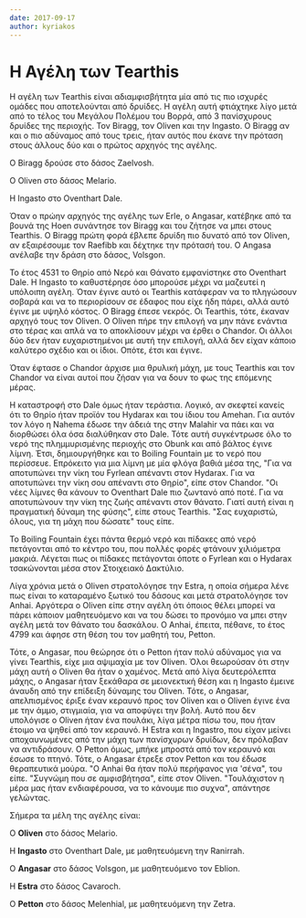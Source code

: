```yaml
---
date: 2017-09-17
author: kyriakos
---
```

# Η Αγέλη των Tearthis

Η αγέλη των Tearthis είναι αδιαμφισβήτητα μία από τις πιο ισχυρές ομάδες που
αποτελούνται από δρυίδες. Η αγέλη αυτή φτιάχτηκε λίγο μετά από το τέλος του
Μεγάλου Πολέμου του Βορρά, από 3 πανίσχυρους δρυίδες της περιοχής. Τον Biragg,
τον Oliven και την Ingasto. O Biragg αν και ο πιο αδύναμος από τους τρεις,
ήταν αυτός που έκανε την πρόταση στους άλλους δύο και ο πρώτος αρχηγός της
αγέλης.

Ο Biragg δρούσε στο δάσος Zaelvosh.

Ο Oliven στο δάσος Melario.

Η Ingasto στο Oventhart Dale.



Όταν ο πρώην αρχηγός της αγέλης των Erle, ο Angasar, κατέβηκε από τα βουνά της
Hoen συνάντησε τον Biragg και του ζήτησε να μπει στους Tearthis. Ο Biragg
πρώτη φορά έβλεπε δρυίδη πιο δυνατό από τον Oliven, αν εξαιρέσουμε τον Raefibb
και δέχτηκε την πρότασή του. Ο Angasa ανέλαβε την δράση στο δάσος, Volsgon.



Το έτος 4531 το Θηρίο από Νερό και Θάνατο εμφανίστηκε στο Oventhart Dale. Η
Ingasto το καθυστέρησε όσο μπορούσε μέχρι να μαζευτεί η υπόλοιπη αγέλη. Όταν
έγινε αυτό οι Tearthis κατάφεραν να το πληγώσουν σοβαρά και να το περιορίσουν
σε έδαφος που είχε ήδη πάρει, αλλά αυτό έγινε με υψηλό κόστος. Ο Biragg έπεσε
νεκρός. Οι Tearthis, τότε, έκαναν αρχηγό τους τον Oliven. Ο Oliven πήρε την
επιλογή να μην πάνε ενάντια στο τέρας και απλά να το αποκλίσουν μέχρι να έρθει
ο Chandor. Οι άλλοι δύο δεν ήταν ευχαριστημένοι με αυτή την επιλογή, αλλά δεν
είχαν κάποιο καλύτερο σχέδιο και οι ίδιοι. Οπότε, έτσι και έγινε.



Όταν έφτασε ο Chandor άρχισε μια θρυλική μάχη, με τους Tearthis και τον
Chandor να είναι αυτοί που ζήσαν για να δουν το φως της επόμενης μέρας.



Η καταστροφή στο Dale όμως ήταν τεράστια. Λογικό, αν σκεφτεί κανείς ότι το
Θηρίο ήταν προϊόν του Hydarax και του ίδιου του Amehan. Για αυτόν τον λόγο η
Nahema έδωσε την άδειά της στην Malahir να πάει και να διορθώσει όλα όσα
διαλύθηκαν στο Dale. Τότε αυτή συγκέντρωσε όλο το νερό της πλημμυρισμένης
περιοχής στο Obunk και από βάλτος έγινε λίμνη. Έτσι, δημιουργήθηκε και το
Boiling Fountain με το νερό που περίσσευε. Επρόκειτο για μια λίμνη με μία
φλόγα βαθιά μέσα της, "Για να αποτυπώνει την νίκη του Fyrlean απέναντι στον
Hydarax. Για να αποτυπώνει την νίκη σου απέναντι στο Θηρίο", είπε στον
Chandor. "Οι νέες λίμνες θα κάνουν το Oventhart Dale πιο ζωντανό από ποτέ. Για
να αποτυπώνουν την νίκη της ζωής απέναντι στον θάνατο. Γιατί αυτή είναι η
πραγματική δύναμη της φύσης", είπε στους Tearthis. "Σας ευχαριστώ, όλους, για
τη μάχη που δώσατε" τους είπε.


Το Boiling Fountain έχει πάντα θερμό νερό και πίδακες από νερό πετάγονται από
το κέντρο του, που πολλές φορές φτάνουν χιλιόμετρα μακριά. Λέγεται πως οι
πίδακες πετάγονται όποτε o Fyrlean και ο Hydarax τσακώνονται μέσα στον
Στοιχειακό Δακτύλιο.



Λίγα χρόνια μετά ο Oliven στρατολόγησε την Estra, η οποία σήμερα λένε πως
είναι το καταραμένο ξωτικό του δάσους και μετά στρατολόγησε τον Anhai.
Αργότερα ο Oliven είπε στην αγέλη ότι όποιος θέλει μπορεί να πάρει κάποιον
μαθητευόμενο και να του δώσει το προνόμιο να μπει στην αγέλη μετά τον θάνατο
του δασκάλου. Ο Anhai, έπειτα, πέθανε, το έτος 4799 και άφησε στη θέση του τον
μαθητή του, Petton.  

Τότε, ο Angasar, που θεώρησε ότι ο Petton ήταν πολύ αδύναμος για να γίνει
Tearthis, είχε μια αψιμαχία με τον Oliven. Όλοι θεωρούσαν ότι στην μάχη αυτή ο
Oliven θα ήταν ο χαμένος. Μετά από λίγα δευτερόλεπτα μάχης, ο Angasar ήταν
ξεκάθαρα σε μειονεκτική θέση και η Ingasto έμεινε άναυδη από την επίδειξη
δύναμης του Oliven. Τότε, ο Angasar, απελπισμένος έριξε έναν κεραυνό προς τον
Oliven και ο Oliven έγινε ένα με την άμμο, στιγμιαία, για να αποφύγει την
βολή. Αυτό που δεν υπολόγισε ο Oliven ήταν ένα πουλάκι, λίγα μέτρα πίσω του,
που ήταν έτοιμο να ψηθεί από τον κεραυνό. Η Estra και η Ingastro, που είχαν
μείνει αποχαυνωμένες από την μάχη των πανίσχυρων δρυίδων, δεν πρόλαβαν να
αντιδράσουν. Ο Petton όμως, μπήκε μπροστά από τον κεραυνό και έσωσε το πτηνό.
Τότε, ο Angasar έτρεξε στον Petton και του έδωσε θεραπευτικά μούρα. "Ο Anhai
θα ήταν πολύ περήφανος για 'σένα", του είπε. "Συγνώμη που σε αμφισβήτησα",
είπε στον Oliven. "Τουλάχιστον η μέρα μας ήταν ενδιαφέρουσα, να το κάνουμε πιο
συχνα", απάντησε γελώντας.



Σήμερα τα μέλη της αγέλης είναι:

Ο **Oliven** στο δάσος Melario.

Η **Ingasto** στο Oventhart Dale, με μαθητευόμενη την Ranirrah.

Ο **Angasar**  στο δάσος Volsgon, με μαθητευόμενο τον Eblion.

Η **Estra** στο δάσος Cavaroch.

Ο **Petton** στο δάσος Melenhial, με μαθητευόμενη την Zetra.

